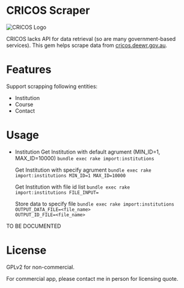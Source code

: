 # CRICOS Scraper

![CRICOS Logo](http://cricos.deewr.gov.au/images/cricos.gif)

CRICOS lacks API for data retrieval (so are many government-based services). This gem
helps scrape data from [cricos.deewr.gov.au](http://cricos.deewr.gov.au/).

# Features

Support scrapping following entities:

* Institution
* Course
* Contact

# Usage

* Institution
  Get Institution with default agrument (MIN_ID=1, MAX_ID=10000)
  <code>bundle exec rake import:institutions</code>

  Get Institution with specify agrument
  <code>bundle exec rake import:institutions MIN_ID=1 MAX_ID=10000</code>

  Get Institution with file id list
  <code>bundle exec rake import:institutions FILE_INPUT=<path></code>

  Store data to specify file
  <code>bundle exec rake import:institutions OUTPUT_DATA_FILE=<file_name> OUTPUT_ID_FILE=<file_name></code>

TO BE DOCUMENTED

# License

GPLv2 for non-commercial.

For commercial app, please contact me in person for licensing quote.
